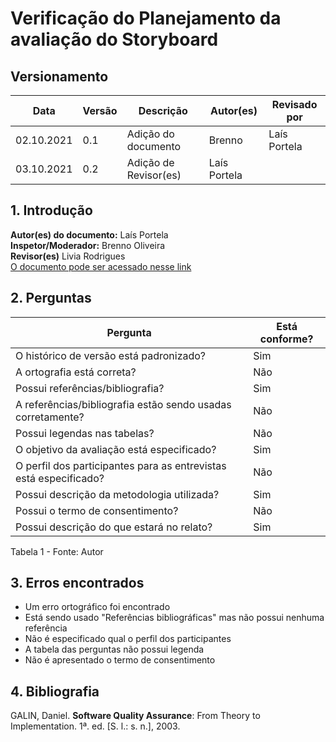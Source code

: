 # Verificação do Planejamento da avaliação do Storyboard

## Versionamento

| Data       | Versão | Descrição           | Autor(es) | Revisado por |
| ---------- | ------ | ------------------- | --------- | ------------ |
| 02.10.2021 | 0.1    | Adição do documento | Brenno    | Laís Portela |
| 03.10.2021 | 0.2    | Adição de Revisor(es)| Laís Portela |          |
## 1. Introdução

<b>Autor(es) do documento:</b> Laís Portela<br>
<b>Inspetor/Moderador:</b> Brenno Oliveira<br>
<b>Revisor(es)</b> Livia Rodrigues <br>
<a href="https://interacao-humano-computador.github.io/2021.1-Semob-DF/#/pages/planejamento_da_avaliacao_storyboard">O documento pode ser acessado nesse link</a>

## 2. Perguntas

| Pergunta                                                           | Está conforme? |
| ------------------------------------------------------------------ | -------------- |
| O histórico de versão está padronizado?                            | Sim            |
| A ortografia está correta?                                         | Não            |
| Possui referências/bibliografia?                                   | Sim            |
| A referências/bibliografia estão sendo usadas corretamente?        | Não            |
| Possui legendas nas tabelas?                                       | Não            |
| O objetivo da avaliação está especificado?                         | Sim            |
| O perfil dos participantes para as entrevistas está especificado?  | Não            |
| Possui descrição da metodologia utilizada?                         | Sim            |
| Possui o termo de consentimento?                                   | Não            |
| Possui descrição do que estará no relato?                          | Sim            |

Tabela 1 - Fonte: Autor

## 3. Erros encontrados

- Um erro ortográfico foi encontrado
- Está sendo usado "Referências bibliográficas" mas não possui nenhuma referência
- Não é especificado qual o perfil dos participantes
- A tabela das perguntas não possui legenda
- Não é apresentado o termo de consentimento

## 4. Bibliografia

GALIN, Daniel. <b>Software Quality Assurance</b>: From Theory to Implementation. 1ª. ed. [S. l.: s. n.], 2003.
